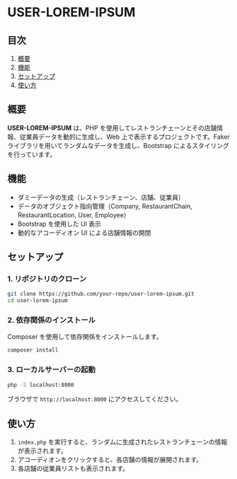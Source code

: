 # USER-LOREM-IPSUM

## 目次
1. [概要](#概要)
2. [機能](#機能)
3. [セットアップ](#セットアップ)
4. [使い方](#使い方)

## **概要**
**USER-LOREM-IPSUM** は、PHP を使用してレストランチェーンとその店舗情報、従業員データを動的に生成し、Web 上で表示するプロジェクトです。Faker ライブラリを用いてランダムなデータを生成し、Bootstrap によるスタイリングを行っています。

## **機能**
- ダミーデータの生成（レストランチェーン、店舗、従業員）
- データのオブジェクト指向管理（Company, RestaurantChain, RestaurantLocation, User, Employee）
- Bootstrap を使用した UI 表示
- 動的なアコーディオン UI による店舗情報の開閉

## **セットアップ**
### 1. リポジトリのクローン
```sh
git clone https://github.com/your-repo/user-lorem-ipsum.git
cd user-lorem-ipsum
```

### 2. 依存関係のインストール
Composer を使用して依存関係をインストールします。
```sh
composer install
```

### 3. ローカルサーバーの起動
```sh
php -S localhost:8000
```
ブラウザで `http://localhost:8000` にアクセスしてください。

## **使い方**
1. `index.php` を実行すると、ランダムに生成されたレストランチェーンの情報が表示されます。
2. アコーディオンをクリックすると、各店舗の情報が展開されます。
3. 各店舗の従業員リストも表示されます。